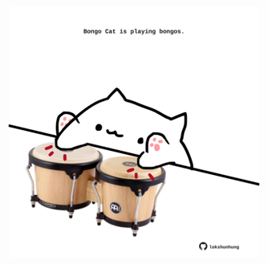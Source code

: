 <!-- built at 26/06/2025, 21:00:40 UTC -->
<p align="center">
  <img width="500" height="500" src="./ReadmeImage.svg">
</p>
